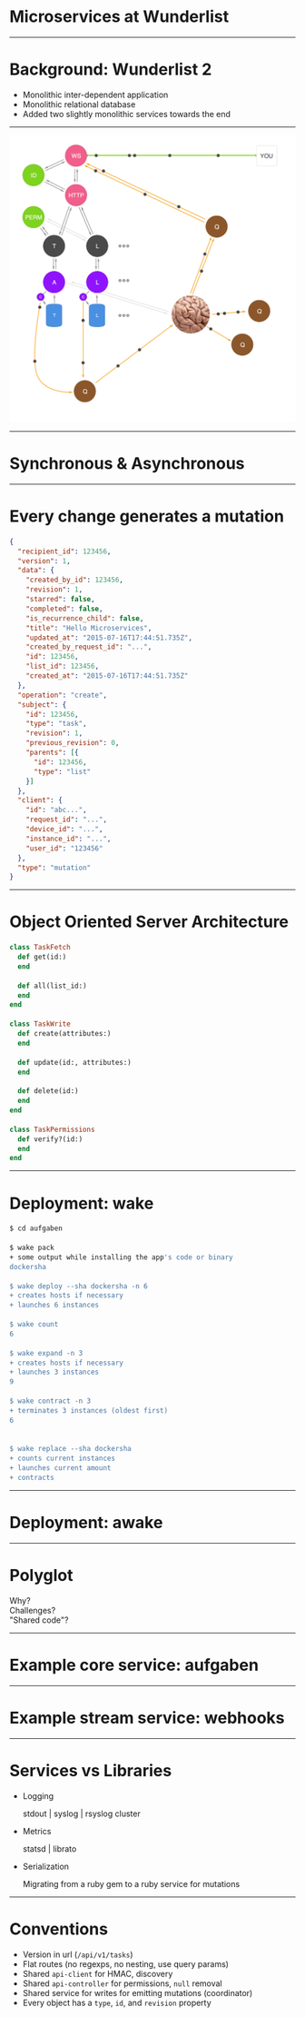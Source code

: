 # Microservices at Wunderlist

---

# Background: Wunderlist 2

* Monolithic inter-dependent application
* Monolithic relational database
* Added two slightly monolithic services towards the end

---

![](architecture-diagram.png)

---

# Synchronous & Asynchronous

---

# Every change generates a mutation

```json
{
  "recipient_id": 123456,
  "version": 1,
  "data": {
    "created_by_id": 123456,
    "revision": 1,
    "starred": false,
    "completed": false,
    "is_recurrence_child": false,
    "title": "Hello Microservices",
    "updated_at": "2015-07-16T17:44:51.735Z",
    "created_by_request_id": "...",
    "id": 123456,
    "list_id": 123456,
    "created_at": "2015-07-16T17:44:51.735Z"
  },
  "operation": "create",
  "subject": {
    "id": 123456,
    "type": "task",
    "revision": 1,
    "previous_revision": 0,
    "parents": [{
      "id": 123456,
      "type": "list"
    }]
  },
  "client": {
    "id": "abc...",
    "request_id": "...",
    "device_id": "...",
    "instance_id": "...",
    "user_id": "123456"
  },
  "type": "mutation"
}
```

---

# Object Oriented Server Architecture

```ruby
class TaskFetch
  def get(id:)
  end

  def all(list_id:)
  end
end

class TaskWrite
  def create(attributes:)
  end

  def update(id:, attributes:)
  end

  def delete(id:)
  end
end

class TaskPermissions
  def verify?(id:)
  end
end
```

---

# Deployment: wake

```sh
$ cd aufgaben

$ wake pack
+ some output while installing the app's code or binary
dockersha

$ wake deploy --sha dockersha -n 6
+ creates hosts if necessary
+ launches 6 instances

$ wake count
6

$ wake expand -n 3
+ creates hosts if necessary
+ launches 3 instances
9

$ wake contract -n 3
+ terminates 3 instances (oldest first)
6


$ wake replace --sha dockersha
+ counts current instances
+ launches current amount
+ contracts
```

---

# Deployment: awake

---

# Polyglot

Why?  
Challenges?  
"Shared code"?

---

# Example core service: aufgaben

---

# Example stream service: webhooks

---

# Services vs Libraries

* Logging

  stdout | syslog | rsyslog cluster

* Metrics

  statsd | librato

* Serialization

  Migrating from a ruby gem to a ruby service for mutations

---

# Conventions

* Version in url (`/api/v1/tasks`)
* Flat routes (no regexps, no nesting, use query params)
* Shared `api-client` for HMAC, discovery
* Shared `api-controller` for permissions, `null` removal
* Shared service for writes for emitting mutations (coordinator)
* Every object has a `type`, `id`, and `revision` property
